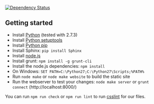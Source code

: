 [![Dependency Status](https://gemnasium.com/mpc-hc/website.png)](https://gemnasium.com/mpc-hc/website)

Getting started
---------------

* Install [Python](http://www.python.org/) (tested with 2.7.3)
* Install [Python setuptools](http://pypi.python.org/pypi/setuptools#files)
* Install [Python pip](http://www.pip-installer.org/en/latest/installing.html#alternative-installation-procedures)
* Install Sphinx: `pip install Sphinx`
* Install [node.js](http://nodejs.org/download/)
* Install grunt: `npm install -g grunt-cli`
* Install the node.js dependencies: `npm install`
* On Windows: `SET PATH=C:\Python27;C:\Python27\Scripts;%PATH%`
* Run `node make` or `node make website` to build the static site
* Run the webserver to test your changes: `node make server` or `grunt connect`
  (http://localhost:8000/)

You can run `npm run check` or `npm run lint` to run [csslint](https://github.com/stubbornella/csslint) for our files.
